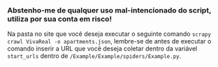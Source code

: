 ### Abstenho-me de qualquer uso mal-intencionado do script, utiliza por sua conta em risco!

Na pasta no site que você deseja executar o seguinte comando `scrapy crawl VivaReal -o apartments.json`, lembre-se de antes de executar o comando inserir a URL que você deseja coletar dentro da variável `start_urls` dentro de `/Example/Example/spiders/Example.py`.
